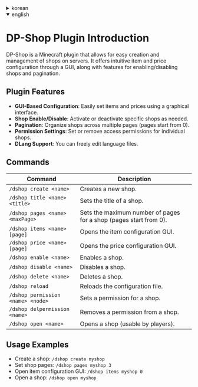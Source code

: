 <details>
	<summary>korean</summary>
	
# DP-Shop 플러그인 소개

DP-Shop은 마인크래프트 서버에서 상점을 쉽게 생성하고 관리할 수 있는 플러그인입니다.
GUI를 통해 직관적으로 아이템과 가격을 설정할 수 있으며, 상점의 활성화/비활성화 및 페이징 기능을 지원합니다.

## 플러그인 특징
- **GUI 기반 설정**: 아이템과 가격을 GUI로 간편하게 설정 가능.
- **상점 활성화/비활성화**: 특정 상점을 필요에 따라 활성화하거나 비활성화 가능.
- **페이징 기능**: 상점을 여러 페이지로 나누어 관리 가능 (페이지는 0부터 시작).
- **권한 설정**: 상점별 접근 권한을 설정하거나 삭제 가능.
- **DLang 지원**: 언어 파일을 자유롭게 수정하실 수 있습니다.

## 명령어
| 명령어 | 설명 |
|--------|------|
| `/dshop create <name>` | 새로운 상점을 생성합니다. |
| `/dshop title <name> <title>` | 상점의 제목을 설정합니다. |
| `/dshop pages <name> <maxPage>` | 상점의 최대 페이지를 설정합니다. (페이지는 0부터 시작) |
| `/dshop items <name> [page]` | 아이템 설정 GUI를 엽니다. |
| `/dshop price <name> [page]` | 가격 설정 GUI를 엽니다. |
| `/dshop enable <name>` | 상점을 활성화합니다. |
| `/dshop disable <name>` | 상점을 비활성화합니다. |
| `/dshop delete <name>` | 상점을 삭제합니다. |
| `/dshop reload` | 설정 파일을 다시 불러옵니다. |
| `/dshop permission <name> <node>` | 상점에 권한을 설정합니다. |
| `/dshop delpermission <name>` | 상점의 권한을 삭제합니다. |
| `/dshop open <name>` | 상점을 엽니다. (유저도 사용 가능) |

## 사용법 예시
- 상점 생성: `/dshop create myshop`
- 상점 페이지 설정: `/dshop pages myshop 3`
- 아이템 설정 GUI 열기: `/dshop items myshop 0`
- 상점 열기: `/dshop open myshop`
</details>

<details open>
	<summary>english</summary>
	
# DP-Shop Plugin Introduction

DP-Shop is a Minecraft plugin that allows for easy creation and management of shops on servers. It offers intuitive item and price configuration through a GUI, along with features for enabling/disabling shops and pagination.

## Plugin Features
- **GUI-Based Configuration**: Easily set items and prices using a graphical interface.
- **Shop Enable/Disable**: Activate or deactivate specific shops as needed.
- **Pagination**: Organize shops across multiple pages (pages start from 0).
- **Permission Settings**: Set or remove access permissions for individual shops.
- **DLang Support**: You can freely edit language files.

## Commands
| Command | Description |
|---------|-------------|
| `/dshop create <name>` | Creates a new shop. |
| `/dshop title <name> <title>` | Sets the title of a shop. |
| `/dshop pages <name> <maxPage>` | Sets the maximum number of pages for a shop (pages start from 0). |
| `/dshop items <name> [page]` | Opens the item configuration GUI. |
| `/dshop price <name> [page]` | Opens the price configuration GUI. |
| `/dshop enable <name>` | Enables a shop. |
| `/dshop disable <name>` | Disables a shop. |
| `/dshop delete <name>` | Deletes a shop. |
| `/dshop reload` | Reloads the configuration file. |
| `/dshop permission <name> <node>` | Sets a permission for a shop. |
| `/dshop delpermission <name>` | Removes a permission from a shop. |
| `/dshop open <name>` | Opens a shop (usable by players). |

## Usage Examples
- Create a shop: `/dshop create myshop`
- Set shop pages: `/dshop pages myshop 3`
- Open item configuration GUI: `/dshop items myshop 0`
- Open a shop: `/dshop open myshop`
</details>
